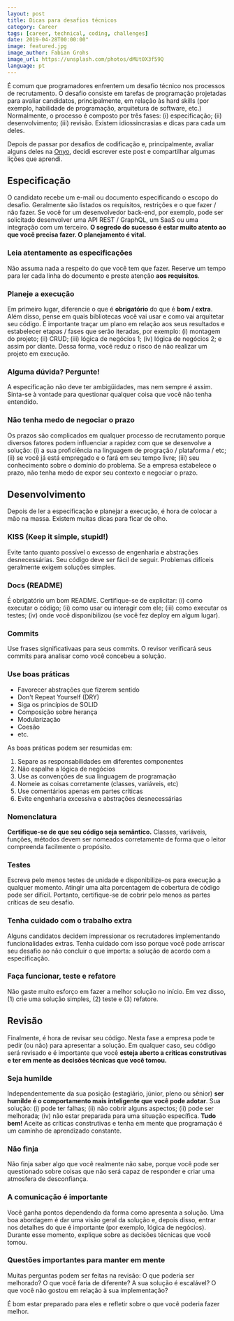 ```yaml
---
layout: post
title: Dicas para desafios técnicos
category: Career
tags: [career, technical, coding, challenges]
date: 2019-04-28T00:00:00"
image: featured.jpg
image_author: Fabian Grohs
image_url: https://unsplash.com/photos/dMUt0X3f59Q
language: pt
---
```


É comum que programadores enfrentem um desafio técnico nos processos de recrutamento. O desafio consiste em tarefas de programação projetadas para avaliar candidatos, principalmente, em relação às hard skills (por exemplo, habilidade de programação, arquitetura de software, etc.) Normalmente, o processo é composto por três fases: (i) especificação; (ii) desenvolvimento; (iii) revisão. Existem idiossincrasias e dicas para cada um deles.

Depois de passar por desafios de codificação e, principalmente, avaliar alguns deles na [Onyo](www.onyo.com), decidi escrever este post e compartilhar algumas lições que aprendi.

## Especificação

O candidato recebe um e-mail ou documento especificando o escopo do desafio. Geralmente são listados os requisitos, restrições e o que fazer / não fazer. Se você for um desenvolvedor back-end, por exemplo, pode ser solicitado desenvolver uma API REST / GraphQL, um SaaS ou uma integração com um terceiro. **O segredo do sucesso é estar muito atento ao que você precisa fazer. O planejamento é vital.**

### Leia atentamente as especificações

Não assuma nada a respeito do que você tem que fazer. Reserve um tempo para ler cada linha do documento e preste atenção **aos requisitos**.

### Planeje a execução

Em primeiro lugar, diferencie o que é **obrigatório** do que é **bom / extra**. Além disso, pense em quais bibliotecas você vai usar e como vai arquitetar seu código. É importante traçar um plano em relação aos seus resultados e estabelecer etapas / fases que serão iteradas, por exemplo: (i) montagem do projeto; (ii) CRUD; (iii) lógica de negócios 1; (iv) lógica de negócios 2; e assim por diante. Dessa forma, você reduz o risco de não realizar um projeto em execução.

### Alguma dúvida? Pergunte!

A especificação não deve ter ambigüidades, mas nem sempre é assim. Sinta-se à vontade para questionar qualquer coisa que você não tenha entendido.

### Não tenha medo de negociar o prazo

Os prazos são complicados em qualquer processo de recrutamento porque diversos fatores podem influenciar a rapidez com que se desenvolve a solução: (i) a sua proficiência na linguagem de progração / plataforma / etc; (ii) se você já está empregado e o fará em seu tempo livre; (iii) seu conhecimento sobre o domínio do problema. Se a empresa estabelece o prazo, não tenha medo de expor seu contexto e negociar o prazo.

## Desenvolvimento

Depois de ler a especificação e planejar a execução, é hora de colocar a mão na massa. Existem muitas dicas para ficar de olho.

### KISS (Keep it simple, stupid!)

Evite tanto quanto possível o excesso de engenharia e abstrações desnecessárias. Seu código deve ser fácil de seguir. Problemas difíceis geralmente exigem soluções simples.

### Docs (README)

É obrigatório um bom README. Certifique-se de explicitar: (i) como executar o código; (ii) como usar ou interagir com ele; (iii) como executar os testes; (iv) onde você disponibilizou (se você fez deploy em algum lugar).

### Commits

Use frases significativaas para seus commits. O revisor verificará seus commits para analisar como você concebeu a solução.

### Use boas práticas

- Favorecer abstrações que fizerem sentido
- Don't Repeat Yourself (DRY)
- Siga os princípios de SOLID
- Composição sobre herança
- Modularização
- Coesão
- etc.

As boas práticas podem ser resumidas em:

1. Separe as responsabilidades em diferentes componentes
2. Não espalhe a lógica de negócios
3. Use as convenções de sua linguagem de programação
4. Nomeie as coisas corretamente (classes, variáveis, etc)
5. Use comentários apenas em partes críticas
6. Evite engenharia excessiva e abstrações desnecessárias

### Nomenclatura

**Certifique-se de que seu código seja semântico.** Classes, variáveis, funções, métodos devem ser nomeados corretamente de forma que o leitor compreenda facilmente o propósito.

### Testes

Escreva pelo menos testes de unidade e disponibilize-os para execução a qualquer momento. Atingir uma alta porcentagem de cobertura de código pode ser difícil. Portanto, certifique-se de cobrir pelo menos as partes críticas de seu desafio.

### Tenha cuidado com o trabalho extra

Alguns candidatos decidem impressionar os recrutadores implementando funcionalidades extras. Tenha cuidado com isso porque você pode arriscar seu desafio ao não concluir o que importa: a solução de acordo com a especificação.

### Faça funcionar, teste e refatore

Não gaste muito esforço em fazer a melhor solução no início. Em vez disso, (1) crie uma solução simples, (2) teste e (3) refatore.

## Revisão

Finalmente, é hora de revisar seu código. Nesta fase a empresa pode te pedir (ou não) para apresentar a solução. Em qualquer caso, seu código será revisado e é importante que você **esteja aberto a críticas construtivas e ter em mente as decisões técnicas que você tomou.**

### Seja humilde

Independentemente da sua posição (estagiário, júnior, pleno ou sênior) **ser humilde é o comportamento mais inteligente que você pode adotar**. Sua solução: (i) pode ter falhas; (ii) não cobrir alguns aspectos; (ii) pode ser melhorada; (iv) não estar preparada para uma situação específica. **Tudo bem!** Aceite as críticas construtivas e tenha em mente que programação é um caminho de aprendizado constante.

### Não finja

Não finja saber algo que você realmente não sabe, porque você pode ser questionado sobre coisas que não será capaz de responder e criar uma atmosfera de desconfiança.

### A comunicação é importante

Você ganha pontos dependendo da forma como apresenta a solução. Uma boa abordagem é dar uma visão geral da solução e, depois disso, entrar nos detalhes do que é importante (por exemplo, lógica de negócios). Durante esse momento, explique sobre as decisões técnicas que você tomou.

### Questões importantes para manter em mente

Muitas perguntas podem ser feitas na revisão: O que poderia ser melhorado? O que você faria de diferente? A sua solução é escalável? O que você não gostou em relação à sua implementação?

É bom estar preparado para eles e refletir sobre o que você poderia fazer melhor.
